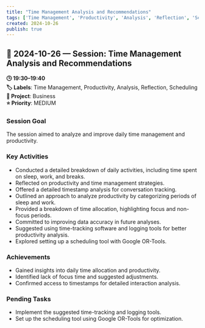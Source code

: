```yaml
---
title: "Time Management Analysis and Recommendations"
tags: ['Time Management', 'Productivity', 'Analysis', 'Reflection', 'Scheduling']
created: 2024-10-26
publish: true
---
```


## 📅 2024-10-26 — Session: Time Management Analysis and Recommendations

**🕒 19:30–19:40**  
**🏷️ Labels**: Time Management, Productivity, Analysis, Reflection, Scheduling  
**📂 Project**: Business  
**⭐ Priority**: MEDIUM  


### Session Goal
The session aimed to analyze and improve daily time management and productivity.

### Key Activities
- Conducted a detailed breakdown of daily activities, including time spent on sleep, work, and breaks.
- Reflected on productivity and time management strategies.
- Offered a detailed timestamp analysis for conversation tracking.
- Outlined an approach to analyze productivity by categorizing periods of sleep and work.
- Provided a breakdown of time allocation, highlighting focus and non-focus periods.
- Committed to improving data accuracy in future analyses.
- Suggested using time-tracking software and logging tools for better productivity analysis.
- Explored setting up a scheduling tool with Google OR-Tools.

### Achievements
- Gained insights into daily time allocation and productivity.
- Identified lack of focus time and suggested adjustments.
- Confirmed access to timestamps for detailed interaction analysis.

### Pending Tasks
- Implement the suggested time-tracking and logging tools.
- Set up the scheduling tool using Google OR-Tools for optimization.
